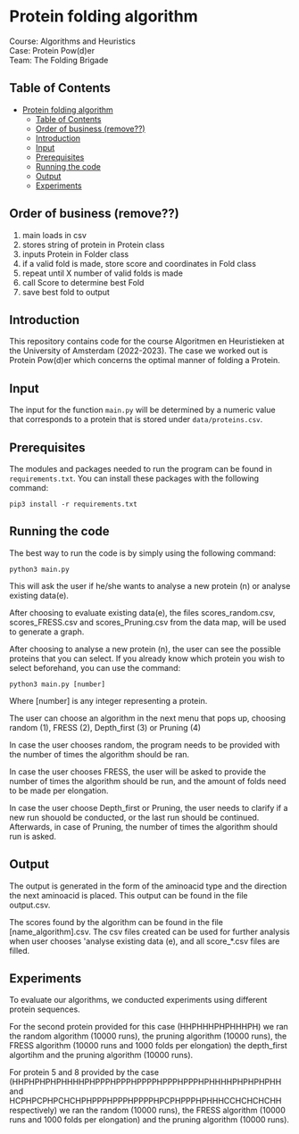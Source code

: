# Protein folding algorithm

Course: Algorithms and Heuristics  
Case: Protein Pow(d)er  
Team: The Folding Brigade  

## Table of Contents
- [Protein folding algorithm](#protein-folding-algorithm)
  - [Table of Contents](#table-of-contents)
  - [Order of business (remove??)](#order-of-business-remove)
  - [Introduction](#introduction)
  - [Input](#input)
  - [Prerequisites](#prerequisites)
  - [Running the code](#running-the-code)
  - [Output](#output)
  - [Experiments](#experiments)

## Order of business (remove??)
1. main loads in csv
2. stores string of protein in Protein class
3. inputs Protein in Folder class
4. if a valid fold is made, store score and coordinates in Fold class
5. repeat until X number of valid folds is made
6. call Score to determine best Fold
7. save best fold to output

## Introduction
This repository contains code for the course Algoritmen en Heuristieken at the University of Amsterdam (2022-2023).
The case we worked out is Protein Pow(d)er which concerns the optimal manner of folding a Protein.

## Input
The input for the function `main.py` will be determined by a numeric value that corresponds to a protein that is stored under `data/proteins.csv`.

## Prerequisites
The modules and packages needed to run the program can be found in `requirements.txt`.
You can install these packages with the following command:
```
pip3 install -r requirements.txt
```

## Running the code
The best way to run the code is by simply using the following command:
```
python3 main.py
```
This will ask the user if he/she wants to analyse a new protein (n) or analyse existing data(e).

After choosing to evaluate existing data(e), the files scores_random.csv, scores_FRESS.csv and scores_Pruning.csv from the data map, will be used to generate a graph. 

After choosing to analyse a new protein (n), the user can see the possible proteins that you can select. If you already know which protein you wish to select beforehand, you can use the command:
```
python3 main.py [number]
```
Where [number] is any integer representing a protein.

The user can choose an algorithm in the next menu that pops up, choosing random (1), FRESS (2), Depth_first (3) or Pruning (4)

In case the user chooses random, the program needs to be provided with the number of times the algorithm should be ran.

In case the user chooses FRESS, the user will be asked to provide the number of times the algorithm should be run, and the amount of folds need to be made per elongation. 

In case the user choose Depth_first or Pruning, the user needs to clarify if a new run shouold be conducted, or the last run should be continued. Afterwards, in case of Pruning, the number of times the algorithm should run is asked. 

## Output
The output is generated in the form of the aminoacid type and the direction the next aminoacid is placed. This output can be found in the file output.csv. 

The scores found by the algorithm can be found in the file [name_algorithm].csv. The csv files created can be used for further analysis when user chooses 'analyse existing data (e), and all score_*.csv files are filled. 

## Experiments 
To evaluate our algorithms, we conducted experiments using different protein sequences.

For the second protein provided for this case (HHPHHHPHPHHHPH) we ran the random algorithm (10000 runs), the pruning algorithm (10000 runs), the FRESS algorithm (10000 runs and 1000 folds per elongation) the depth_first algortihm and the pruning algorithm (10000 runs).

For protein 5 and 8 provided by the case (HHPHPHPHPHHHHPHPPPHPPPHPPPPHPPPHPPPHPHHHHPHPHPHPHH and HCPHPCPHPCHCHPHPPPHPPPHPPPPHPCPHPPPHPHHHCCHCHCHCHH respectively) we ran the random (10000 runs), the FRESS algorithm (10000 runs and 1000 folds per elongation) and the pruning algorithm (10000 runs). 
